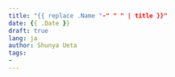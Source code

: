 ```yaml
---
title: "{{ replace .Name "-" " " | title }}"
date: {{ .Date }}
draft: true
lang: ja
author: Shunya Ueta
tags:
- 
---
```


